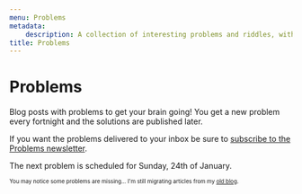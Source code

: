 ```yaml
---
menu: Problems
metadata:
    description: A collection of interesting problems and riddles, with a new problem being published every fortnight.
title: Problems
---
```


# Problems

Blog posts with problems to get your brain going! You get a new problem every fortnight and the solutions are published later.

If you want the problems delivered to your inbox be sure to [subscribe to the Problems newsletter](https://mathspp.com/subscribe).

The next problem is scheduled for Sunday, 24th of January.

<sub><sup>You may notice some problems are missing... I'm still migrating articles from my [old blog](http://mathspp.blogspot.com).</sup></sub>

